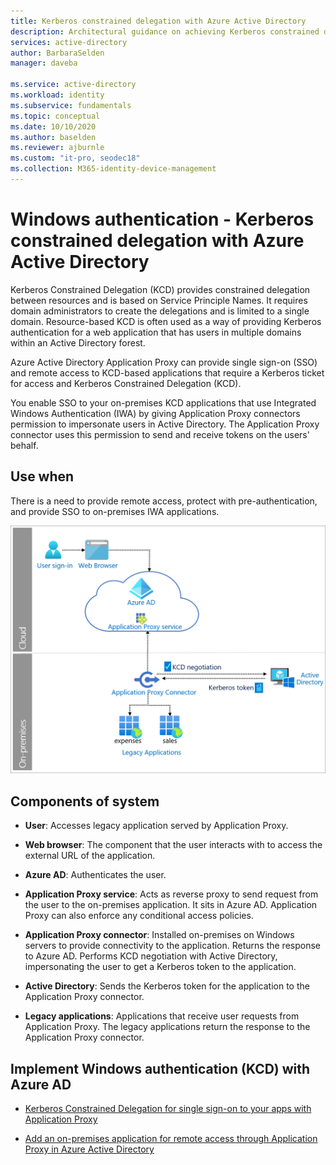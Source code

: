```yaml
---
title: Kerberos constrained delegation with Azure Active Directory
description: Architectural guidance on achieving Kerberos constrained delegation with Azure Active Directory.
services: active-directory
author: BarbaraSelden
manager: daveba

ms.service: active-directory
ms.workload: identity
ms.subservice: fundamentals
ms.topic: conceptual
ms.date: 10/10/2020
ms.author: baselden
ms.reviewer: ajburnle
ms.custom: "it-pro, seodec18"
ms.collection: M365-identity-device-management
---
```


# Windows authentication - Kerberos constrained delegation with Azure Active Directory

Kerberos Constrained Delegation (KCD) provides constrained delegation between resources and is based on Service Principle Names. It requires domain administrators to create the delegations and is limited to a single domain. Resource-based KCD is often used as a way of providing Kerberos authentication for a web application that has users in multiple domains within an Active Directory forest.

Azure Active Directory Application Proxy can provide single sign-on (SSO) and remote access to KCD-based applications that require a Kerberos ticket for access and Kerberos Constrained Delegation (KCD).

You enable SSO to your on-premises KCD applications that use Integrated Windows Authentication (IWA) by giving Application Proxy connectors permission to impersonate users in Active Directory. The Application Proxy connector uses this permission to send and receive tokens on the users' behalf.

## Use when

There is a need to provide remote access, protect with pre-authentication, and provide SSO to on-premises IWA applications.

![Diagram of architecture](./media/authentication-patterns/kcd-auth.png)

## Components of system

* **User**: Accesses legacy application served by Application Proxy.

* **Web browser**: The component that the user interacts with to access the external URL of the application.

* **Azure AD**: Authenticates the user. 

* **Application Proxy service**: Acts as reverse proxy to send request from the user to the on-premises application. It sits in Azure AD. Application Proxy can also enforce any conditional access policies.

* **Application Proxy connector**: Installed on-premises on Windows servers to provide connectivity to the application. Returns the response to Azure AD. Performs KCD negotiation with Active Directory, impersonating the user to get a Kerberos token to the application.

* **Active Directory**: Sends the Kerberos token for the application to the Application Proxy connector.

* **Legacy applications**: Applications that receive user requests from Application Proxy. The legacy applications return the response to the Application Proxy connector.

## Implement Windows authentication (KCD) with Azure AD

* [Kerberos Constrained Delegation for single sign-on to your apps with Application Proxy](../app-proxy/application-proxy-configure-single-sign-on-with-kcd.md) 

* [Add an on-premises application for remote access through Application Proxy in Azure Active Directory](../app-proxy/application-proxy-add-on-premises-application.md)